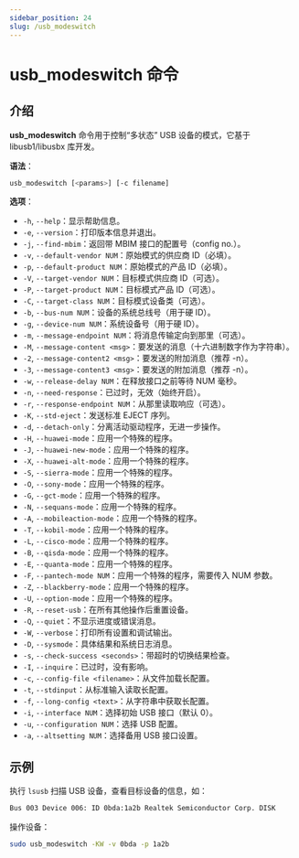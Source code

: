 ```yaml
---
sidebar_position: 24
slug: /usb_modeswitch
---
```


# usb_modeswitch 命令



## 介绍

**usb_modeswitch** 命令用于控制“多状态” USB 设备的模式，它基于 libusb1/libusbx 库开发。

**语法**：

```bash
usb_modeswitch [<params>] [-c filename]
```

**选项**：

- `-h`, `--help`：显示帮助信息。
- `-e`, `--version`：打印版本信息并退出。
- `-j`, `--find-mbim`：返回带 MBIM 接口的配置号（config no.）。
- `-v`, `--default-vendor NUM`：原始模式的供应商 ID（必填）。
- `-p`, `--default-product NUM`：原始模式的产品 ID（必填）。
- `-V`, `--target-vendor NUM`：目标模式供应商 ID（可选）。
- `-P`, `--target-product NUM`：目标模式产品 ID（可选）。
- `-C`, `--target-class NUM`：目标模式设备类（可选）。
- `-b`, `--bus-num NUM`：设备的系统总线号（用于硬 ID）。
- `-g`, `--device-num NUM`：系统设备号（用于硬 ID）。
- `-m`, `--message-endpoint NUM`：将消息传输定向到那里（可选）。
- `-M`, `--message-content <msg>`：要发送的消息（十六进制数字作为字符串）。
- `-2`, `--message-content2 <msg>`：要发送的附加消息（推荐 -n）。
- `-3`, `--message-content3 <msg>`：要发送的附加消息（推荐 -n）。
- `-w`, `--release-delay NUM`：在释放接口之前等待 NUM 毫秒。
- `-n`, `--need-response`：已过时，无效（始终开启）。
- `-r`, `--response-endpoint NUM`：从那里读取响应（可选）。
- `-K`, `--std-eject`：发送标准 EJECT 序列。
- `-d`, `--detach-only`：分离活动驱动程序，无进一步操作。
- `-H`, `--huawei-mode`：应用一个特殊的程序。
- `-J`, `--huawei-new-mode`：应用一个特殊的程序。
- `-X`, `--huawei-alt-mode`：应用一个特殊的程序。
- `-S`, `--sierra-mode`：应用一个特殊的程序。
- `-O`, `--sony-mode`：应用一个特殊的程序。
- `-G`, `--gct-mode`：应用一个特殊的程序。
- `-N`, `--sequans-mode`：应用一个特殊的程序。
- `-A`, `--mobileaction-mode`：应用一个特殊的程序。
- `-T`, `--kobil-mode`：应用一个特殊的程序。
- `-L`, `--cisco-mode`：应用一个特殊的程序。
- `-B`, `--qisda-mode`：应用一个特殊的程序。
- `-E`, `--quanta-mode`：应用一个特殊的程序。
- `-F`, `--pantech-mode NUM`：应用一个特殊的程序，需要传入 NUM 参数。
- `-Z`, `--blackberry-mode`：应用一个特殊的程序。
- `-U`, `--option-mode`：应用一个特殊的程序。
- `-R`, `--reset-usb`：在所有其他操作后重置设备。
- `-Q`, `--quiet`：不显示进度或错误消息。
- `-W`, `--verbose`：打印所有设置和调试输出。
- `-D`, `--sysmode`：具体结果和系统日志消息。
- `-s`, `--check-success <seconds>`：带超时的切换结果检查。
- `-I`, `--inquire`：已过时，没有影响。
- `-c`, `--config-file <filename>`：从文件加载长配置。
- `-t`, `--stdinput`：从标准输入读取长配置。
- `-f`, `--long-config <text>`：从字符串中获取长配置。
- `-i`, `--interface NUM`：选择初始 USB 接口（默认 0）。
- `-u`, `--configuration NUM`：选择 USB 配置。
- `-a`, `--altsetting NUM`：选择备用 USB 接口设置。



## 示例

执行 `lsusb` 扫描 USB 设备，查看目标设备的信息，如：

```bash
Bus 003 Device 006: ID 0bda:1a2b Realtek Semiconductor Corp. DISK
```

操作设备：

```bash
sudo usb_modeswitch -KW -v 0bda -p 1a2b
```

